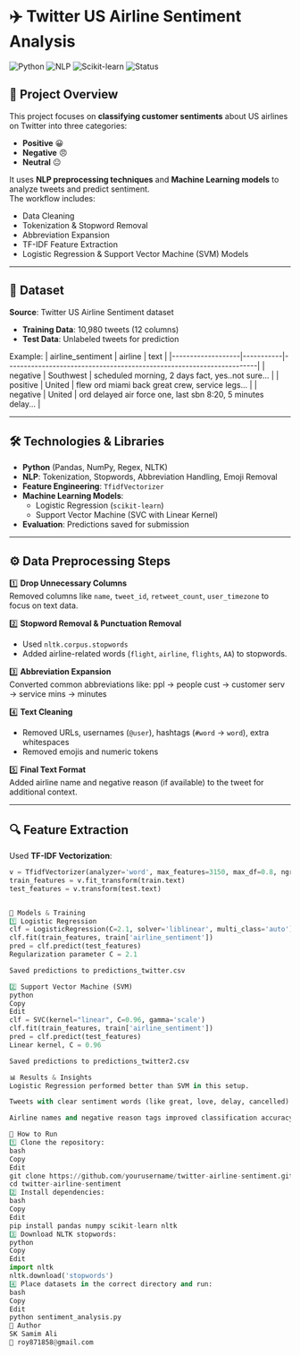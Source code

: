 # ✈️ Twitter US Airline Sentiment Analysis

![Python](https://img.shields.io/badge/Python-3.8+-blue?logo=python)
![NLP](https://img.shields.io/badge/NLP-Sentiment%20Analysis-orange)
![Scikit-learn](https://img.shields.io/badge/Scikit--learn-ML%20Models-green?logo=scikit-learn)
![Status](https://img.shields.io/badge/Status-Completed-success)

## 📌 Project Overview
This project focuses on **classifying customer sentiments** about US airlines on Twitter into three categories:
- **Positive** 😀
- **Negative** 😠
- **Neutral** 😐

It uses **NLP preprocessing techniques** and **Machine Learning models** to analyze tweets and predict sentiment.  
The workflow includes:
- Data Cleaning
- Tokenization & Stopword Removal
- Abbreviation Expansion
- TF-IDF Feature Extraction
- Logistic Regression & Support Vector Machine (SVM) Models

---

## 📂 Dataset
**Source**: Twitter US Airline Sentiment dataset  
- **Training Data**: 10,980 tweets (12 columns)
- **Test Data**: Unlabeled tweets for prediction

Example:
| airline_sentiment | airline   | text                                                                 |
|-------------------|-----------|----------------------------------------------------------------------|
| negative          | Southwest | scheduled morning, 2 days fact, yes..not sure...                    |
| positive          | United    | flew ord miami back great crew, service legs...                     |
| negative          | United    | ord delayed air force one, last sbn 8:20, 5 minutes delay...         |

---

## 🛠 Technologies & Libraries
- **Python** (Pandas, NumPy, Regex, NLTK)
- **NLP**: Tokenization, Stopwords, Abbreviation Handling, Emoji Removal
- **Feature Engineering**: `TfidfVectorizer`
- **Machine Learning Models**:
  - Logistic Regression (`scikit-learn`)
  - Support Vector Machine (SVC with Linear Kernel)
- **Evaluation**: Predictions saved for submission

---

## ⚙️ Data Preprocessing Steps

1️⃣ **Drop Unnecessary Columns**  
Removed columns like `name`, `tweet_id`, `retweet_count`, `user_timezone` to focus on text data.

2️⃣ **Stopword Removal & Punctuation Removal**  
- Used `nltk.corpus.stopwords`
- Added airline-related words (`flight`, `airline`, `flights`, `AA`) to stopwords.

3️⃣ **Abbreviation Expansion**  
Converted common abbreviations like:
ppl → people
cust → customer
serv → service
mins → minutes

4️⃣ **Text Cleaning**  
- Removed URLs, usernames (`@user`), hashtags (`#word` → `word`), extra whitespaces
- Removed emojis and numeric tokens

5️⃣ **Final Text Format**  
Added airline name and negative reason (if available) to the tweet for additional context.

---

## 🔍 Feature Extraction
Used **TF-IDF Vectorization**:
```python
v = TfidfVectorizer(analyzer='word', max_features=3150, max_df=0.8, ngram_range=(1,1))
train_features = v.fit_transform(train.text)
test_features = v.transform(test.text)


🤖 Models & Training
1️⃣ Logistic Regression
clf = LogisticRegression(C=2.1, solver='liblinear', multi_class='auto')
clf.fit(train_features, train['airline_sentiment'])
pred = clf.predict(test_features)
Regularization parameter C = 2.1

Saved predictions to predictions_twitter.csv

2️⃣ Support Vector Machine (SVM)
python
Copy
Edit
clf = SVC(kernel="linear", C=0.96, gamma='scale')
clf.fit(train_features, train['airline_sentiment'])
pred = clf.predict(test_features)
Linear kernel, C = 0.96

Saved predictions to predictions_twitter2.csv

📊 Results & Insights
Logistic Regression performed better than SVM in this setup.

Tweets with clear sentiment words (like great, love, delay, cancelled) were classified with high confidence.

Airline names and negative reason tags improved classification accuracy.

🚀 How to Run
1️⃣ Clone the repository:
bash
Copy
Edit
git clone https://github.com/yourusername/twitter-airline-sentiment.git
cd twitter-airline-sentiment
2️⃣ Install dependencies:
bash
Copy
Edit
pip install pandas numpy scikit-learn nltk
3️⃣ Download NLTK stopwords:
python
Copy
Edit
import nltk
nltk.download('stopwords')
4️⃣ Place datasets in the correct directory and run:
bash
Copy
Edit
python sentiment_analysis.py
📌 Author
SK Samim Ali
📧 roy871858@gmail.com
